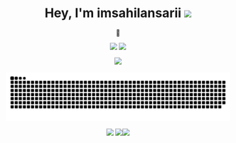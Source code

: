 <div align="center"><h1>Hey, I'm imsahilansarii <img src="https://media.giphy.com/media/J2awouDsf23R2vo2p5/giphy.gif" width="50"></h1>
<p align="center">🌱</p>

<a href="http://t.me/imsahilansarii"><img src="https://img.shields.io/badge/Telegram-%232E87FB?style=for-the-badge&logo=telegram&logoColor=white"/></a> 
<a href="mailto:imsahilansarii@gmail.com"><img src="https://img.shields.io/badge/Mail-%232E87FB?style=for-the-badge&logo=gmail&logoColor=white&color=C71610"/></a>




[![](https://visitcount.itsvg.in/api?id=imsahilansarii&label=Profile%20Views&color=12&icon=5&pretty=false)](https://visitcount.itsvg.in)




<div align="center">
    <picture>
      <source
        media="(prefers-color-scheme: dark)"
        srcset="https://raw.githubusercontent.com/platane/snk/output/github-contribution-grid-snake-dark.svg"
      />
      <source
        media="(prefers-color-scheme: light)"
        srcset="https://raw.githubusercontent.com/platane/snk/output/github-contribution-grid-snake.svg"
      />
      <img
        alt="github contribution grid snake animation"
        src="https://raw.githubusercontent.com/platane/snk/output/github-contribution-grid-snake.svg"
      />
  </picture>
  </div>

![](https://github-profile-trophy.vercel.app/?username=imsahilansarii&theme=tokyonight&no-frame=true&no-bg=true&margin-w=4)
![](https://github-readme-stats.vercel.app/api?username=imsahilansarii&theme=tokyonight&hide_border=true&include_all_commits=false&count_private=false)![](https://github-readme-streak-stats.herokuapp.com/?user=imsahilansarii&theme=tokyonight&hide_border=true)</div>

